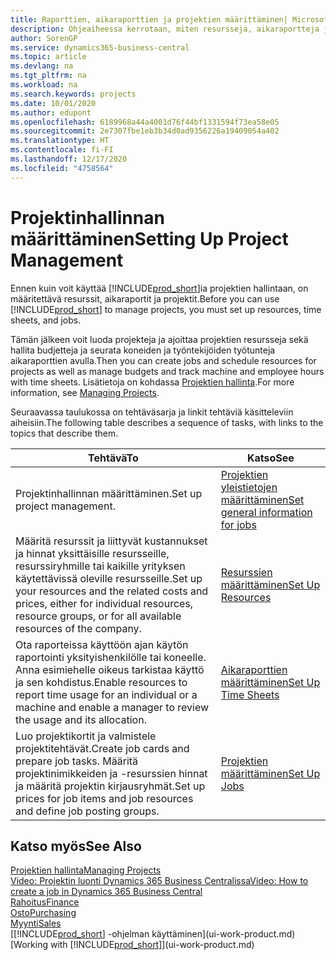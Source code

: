 ```yaml
---
title: Raporttien, aikaraporttien ja projektien määrittäminen| Microsoft Docs
description: Ohjeaiheessa kerrotaan, miten resursseja, aikaraportteja ja projektitöitä määritetään projektin hallintaa varten.
author: SorenGP
ms.service: dynamics365-business-central
ms.topic: article
ms.devlang: na
ms.tgt_pltfrm: na
ms.workload: na
ms.search.keywords: projects
ms.date: 10/01/2020
ms.author: edupont
ms.openlocfilehash: 6189968a44a4001d76f44bf1331594f73ea58e05
ms.sourcegitcommit: 2e7307fbe1eb3b34d0ad9356226a19409054a402
ms.translationtype: HT
ms.contentlocale: fi-FI
ms.lasthandoff: 12/17/2020
ms.locfileid: "4758564"
---
```

# <a name="setting-up-project-management"></a><span data-ttu-id="50ba8-103">Projektinhallinnan määrittäminen</span><span class="sxs-lookup"><span data-stu-id="50ba8-103">Setting Up Project Management</span></span>
<span data-ttu-id="50ba8-104">Ennen kuin voit käyttää [!INCLUDE[prod_short](includes/prod_short.md)]ia projektien hallintaan, on määritettävä resurssit, aikaraportit ja projektit.</span><span class="sxs-lookup"><span data-stu-id="50ba8-104">Before you can use [!INCLUDE[prod_short](includes/prod_short.md)] to manage projects, you must set up resources, time sheets, and jobs.</span></span>

<span data-ttu-id="50ba8-105">Tämän jälkeen voit luoda projekteja ja ajoittaa projektien resursseja sekä hallita budjetteja ja seurata koneiden ja työntekijöiden työtunteja aikaraporttien avulla.</span><span class="sxs-lookup"><span data-stu-id="50ba8-105">Then you can create jobs and schedule resources for projects as well as manage budgets and track machine and employee hours with time sheets.</span></span> <span data-ttu-id="50ba8-106">Lisätietoja on kohdassa [Projektien hallinta](projects-manage-projects.md).</span><span class="sxs-lookup"><span data-stu-id="50ba8-106">For more information, see [Managing Projects](projects-manage-projects.md).</span></span>  

<span data-ttu-id="50ba8-107">Seuraavassa taulukossa on tehtäväsarja ja linkit tehtäviä käsitteleviin aiheisiin.</span><span class="sxs-lookup"><span data-stu-id="50ba8-107">The following table describes a sequence of tasks, with links to the topics that describe them.</span></span>

| <span data-ttu-id="50ba8-108">Tehtävä</span><span class="sxs-lookup"><span data-stu-id="50ba8-108">To</span></span> | <span data-ttu-id="50ba8-109">Katso</span><span class="sxs-lookup"><span data-stu-id="50ba8-109">See</span></span> |
| --- | --- |
| <span data-ttu-id="50ba8-110">Projektinhallinnan määrittäminen.</span><span class="sxs-lookup"><span data-stu-id="50ba8-110">Set up project management.</span></span>|[<span data-ttu-id="50ba8-111">Projektien yleistietojen määrittäminen</span><span class="sxs-lookup"><span data-stu-id="50ba8-111">Set general information for jobs</span></span>](projects-how-setup-jobs.md#to-set-general-information-for-jobs)|
| <span data-ttu-id="50ba8-112">Määritä resurssit ja liittyvät kustannukset ja hinnat yksittäisille resursseille, resurssiryhmille tai kaikille yrityksen käytettävissä oleville resursseille.</span><span class="sxs-lookup"><span data-stu-id="50ba8-112">Set up your resources and the related costs and prices, either for individual resources, resource groups, or for all available resources of the company.</span></span> |[<span data-ttu-id="50ba8-113">Resurssien määrittäminen</span><span class="sxs-lookup"><span data-stu-id="50ba8-113">Set Up Resources</span></span>](projects-how-setup-resources.md) |
| <span data-ttu-id="50ba8-114">Ota raporteissa käyttöön ajan käytön raportointi yksityishenkilölle tai koneelle. Anna esimiehelle oikeus tarkistaa käyttö ja sen kohdistus.</span><span class="sxs-lookup"><span data-stu-id="50ba8-114">Enable resources to report time usage for an individual or a machine and enable a manager to review the usage and its allocation.</span></span> |[<span data-ttu-id="50ba8-115">Aikaraporttien määrittäminen</span><span class="sxs-lookup"><span data-stu-id="50ba8-115">Set Up Time Sheets</span></span>](projects-how-setup-time-sheets.md) |
| <span data-ttu-id="50ba8-116">Luo projektikortit ja valmistele projektitehtävät.</span><span class="sxs-lookup"><span data-stu-id="50ba8-116">Create job cards and prepare job tasks.</span></span> <span data-ttu-id="50ba8-117">Määritä projektinimikkeiden ja -resurssien hinnat ja määritä projektin kirjausryhmät.</span><span class="sxs-lookup"><span data-stu-id="50ba8-117">Set up prices for job items and job resources and define job posting groups.</span></span> |[<span data-ttu-id="50ba8-118">Projektien määrittäminen</span><span class="sxs-lookup"><span data-stu-id="50ba8-118">Set Up Jobs</span></span>](projects-how-setup-jobs.md) |

## <a name="see-also"></a><span data-ttu-id="50ba8-119">Katso myös</span><span class="sxs-lookup"><span data-stu-id="50ba8-119">See Also</span></span>

[<span data-ttu-id="50ba8-120">Projektien hallinta</span><span class="sxs-lookup"><span data-stu-id="50ba8-120">Managing Projects</span></span>](projects-manage-projects.md)  
[<span data-ttu-id="50ba8-121">Video: Projektin luonti Dynamics 365 Business Centralissa</span><span class="sxs-lookup"><span data-stu-id="50ba8-121">Video: How to create a job in Dynamics 365 Business Central</span></span>](https://www.youtube.com/watch?v=VqaPWr7BWmw)  
[<span data-ttu-id="50ba8-122">Rahoitus</span><span class="sxs-lookup"><span data-stu-id="50ba8-122">Finance</span></span>](finance.md)  
[<span data-ttu-id="50ba8-123">Osto</span><span class="sxs-lookup"><span data-stu-id="50ba8-123">Purchasing</span></span>](purchasing-manage-purchasing.md)  
[<span data-ttu-id="50ba8-124">Myynti</span><span class="sxs-lookup"><span data-stu-id="50ba8-124">Sales</span></span>](sales-manage-sales.md)  
<span data-ttu-id="50ba8-125">[[!INCLUDE[prod_short](includes/prod_short.md)] -ohjelman käyttäminen](ui-work-product.md)</span><span class="sxs-lookup"><span data-stu-id="50ba8-125">[Working with [!INCLUDE[prod_short](includes/prod_short.md)]](ui-work-product.md)</span></span>  
